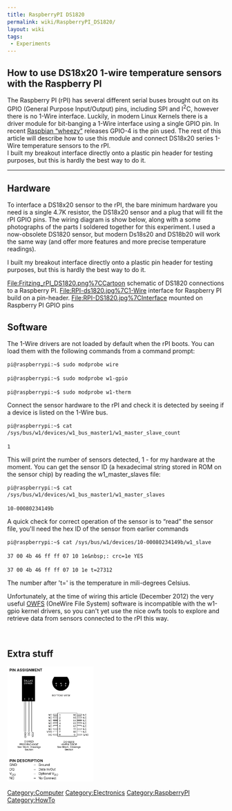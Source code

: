 ```yaml
---
title: RaspberryPI DS1820
permalink: wiki/RaspberryPI_DS1820/
layout: wiki
tags:
 - Experiments
---
```


How to use DS18x20 1-wire temperature sensors with the Raspberry PI
-------------------------------------------------------------------

The Raspberry PI (rPI) has several different serial buses brought out on
its GPIO (General Purpose Input/Output) pins, including SPI and
I<sup>2</sup>C, however there is no 1-Wire interface. Luckily, in modern
Linux Kernels there is a driver module for bit-banging a 1-Wire
interface using a single GPIO pin. In recent [Raspbian
“wheezy”](http://www.raspbian.org/) releases GPIO-4 is the pin used. The
rest of this article will describe how to use this module and connect
DS18x20 series 1-Wire temperature sensors to the rPI.  
I built my breakout interface directly onto a plastic pin header for
testing purposes, but this is hardly the best way to do it.  

------------------------------------------------------------------------

Hardware
--------

  
To interface a DS18x20 sensor to the rPI, the bare minimum hardware you
need is a single 4.7K resistor, the DS18x20 sensor and a plug that will
fit the rPI GPIO pins. The wiring diagram is show below, along with a
some photographs of the parts I soldered together for this experiment. I
used a now-obsolete DS1820 sensor, but modern Ds18s20 and DS18b20 will
work the same way (and offer more features and more precise temperature
readings).

I built my breakout interface directly onto a plastic pin header for
testing purposes, but this is hardly the best way to do it.  
  

<File:Fritzing_rPI_DS1820.png%7CCartoon> schematic of DS1820 connections
to a Raspberry PI. <File:RPI-ds1820.jpg%7C1-Wire> interface for
Raspberry PI build on a pin-header. <File:RPI-DS1820.jpg%7CInterface>
mounted on Raspberry PI GPIO pins

Software
--------

The 1-Wire drivers are not loaded by default when the rPI boots. You can
load them with the following commands from a command prompt:  

    pi@raspberrypi:~$ sudo modprobe wire

    pi@raspberrypi:~$ sudo modprobe w1-gpio

    pi@raspberrypi:~$ sudo modprobe w1-therm 

Connect the sensor hardware to the rPI and check it is detected by
seeing if a device is listed on the 1-Wire bus.

    pi@raspberrypi:~$ cat /sys/bus/w1/devices/w1_bus_master1/w1_master_slave_count

    1 

This will print the number of sensors detected, 1 - for my hardware at
the moment. You can get the sensor ID (a hexadecimal string stored in
ROM on the sensor chip) by reading the w1\_master\_slaves file:

    pi@raspberrypi:~$ cat /sys/bus/w1/devices/w1_bus_master1/w1_master_slaves

    10-00080234149b 

A quick check for correct operation of the sensor is to “read” the
sensor file, you'll need the hex ID of the sensor from earlier commands

    pi@raspberrypi:~$ cat /sys/bus/w1/devices/10-00080234149b/w1_slave

    37 00 4b 46 ff ff 07 10 1e&nbsp;: crc=1e YES

    37 00 4b 46 ff ff 07 10 1e t=27312 

The number after 't=' is the temperature in mili-degrees Celsius.

Unfortunately, at the time of wiring this article (December 2012) the
very useful [OWFS](http://owfs.org/) (OneWire File System) software is
incompatible with the w1-gpio kernel drivers, so you can't yet use the
nice owfs tools to explore and retrieve data from sensors connected to
the rPI this way.

 

Extra stuff
-----------

<img src="DS1820.png" title="DS1820.png" alt="DS1820.png" width="200" />

<Category:Computer> <Category:Electronics> <Category:RaspberryPI>
<Category:HowTo>
